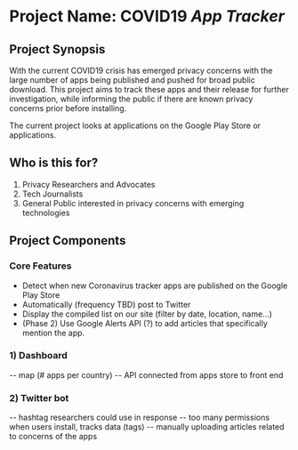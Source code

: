 # Project Name: COVID19 *App Tracker*

## Project Synopsis

With the current COVID19 crisis has emerged privacy concerns with the large number of apps being published and pushed for broad public download. This project aims to track these apps and their release for further investigation, while informing the public if there are known privacy concerns prior before installing.

The current project looks at applications on the Google Play Store or applications.

## Who is this for?

1) Privacy Researchers and Advocates
2) Tech Journalists
3) General Public interested in privacy concerns with emerging technologies 

## Project Components

### Core Features

- Detect when new Coronavirus tracker apps are published on the Google Play Store
- Automatically (frequency TBD) post to Twitter
- Display the compiled list on our site (filter by date, location, name...)
- (Phase 2) Use Google Alerts API (?) to add articles that specifically mention the app.

### 1) Dashboard
-- map (# apps per country)
-- API connected from apps store to front end

### 2) Twitter bot
-- hashtag researchers could use in response
-- too many permissions when users install, tracks data (tags)
-- manually uploading articles related to concerns of the apps




